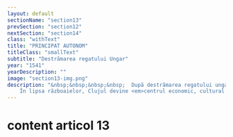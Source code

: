 ```yaml
---
layout: default
sectionName: "section13"
prevSection: "section12"
nextSection: "section14"
class: "withText"
title: "PRINCIPAT AUTONOM"
titleClass: "smallText"
subtitle: "Destrămarea regatului Ungar"
year: "1541"
yearDescription: ""
image: "section13-img.png"
description: "&nbsp;&nbsp;&nbsp;&nbsp;	După destrămarea regatului ungar din 1541 între Imperiul Otoman și cel Austriac, Clujul va intra în <em>Principatul Transilvaniei</em>. Existența Transilvaniei drept principat autonom a dus la condiții favorabile de a se dezvolta, iar în această perioadă urbea Clujului va deveni unul dintre <em>cele mai dezvoltate orașe</em> ale fostului regat ungar.</br>&nbsp;&nbsp;&nbsp;&nbsp;
	În lipsa războaielor, Clujul devine <em>centrul economic, cultural și religios</em> al principatului Transilvaniei.  "
---
```


# content articol 13
